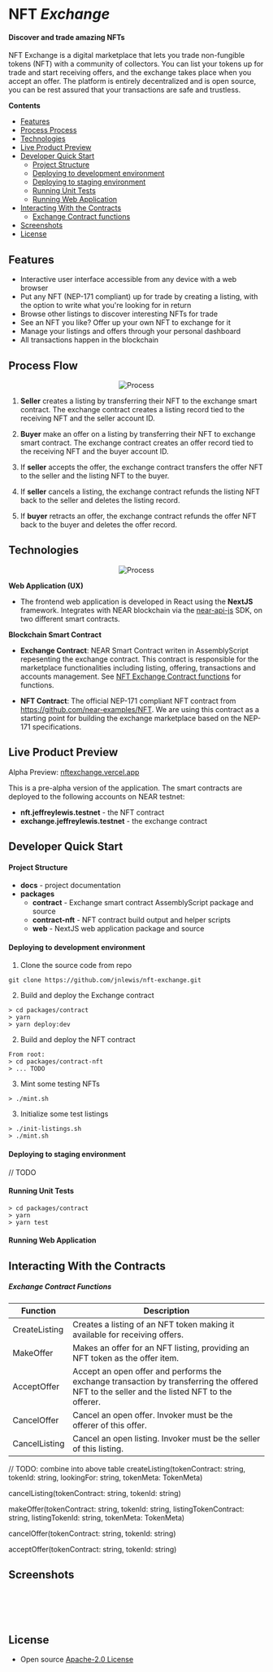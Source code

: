# NFT *Exchange*

#### Discover and trade amazing NFTs

NFT Exchange is a digital marketplace that lets you trade non-fungible tokens (NFT) with a community of collectors. You can list your tokens up for trade and start receiving offers, and the exchange takes place when you accept an offer. The platform is entirely decentralized and is open source, you can be rest assured that your transactions are safe and trustless.

**Contents**

- [Features](#features)
- [Process Process](#process-process)
- [Technologies](#technologies)
- [Live Product Preview](#live-product-preview)
- [Developer Quick Start](#developer-quick-start)
    - [Project Structure](#project-structure)
    - [Deploying to development environment](#deploying-to-development-environment)
    - [Deploying to staging environment](#deploying-to-staging-environment)
    - [Running Unit Tests](#running-unit-tests)
    - [Running Web Application](#running-web-application)
- [Interacting With the Contracts](#interacting-with-the-contracts)
    - [Exchange Contract functions](#exchange-contract-functions)
- [Screenshots](#screenshots)
- [License](#license)

## Features

- Interactive user interface accessible from any device with a web browser
- Put any NFT (NEP-171 compliant) up for trade by creating a listing, with the option to write what you're looking for in return
- Browse other listings to discover interesting NFTs for trade
- See an NFT you like? Offer up your own NFT to exchange for it
- Manage your listings and offers through your personal dashboard
- All transactions happen in the blockchain

## Process Flow

<p align="center">
    <img src="https://raw.githubusercontent.com/jnlewis/nft-exchange/main/docs/images/diagram-process.png" alt="Process">
</p>

1. **Seller** creates a listing by transferring their NFT to the exchange smart contract. The exchange contract creates a listing record tied to the receiving NFT and the seller account ID.

2. **Buyer** make an offer on a listing by transferring their NFT to exchange smart contract. The exchange contract creates an offer record tied to the receiving NFT and the buyer account ID.

3. If **seller** accepts the offer, the exchange contract transfers the offer NFT to the seller and the listing NFT to the buyer.

4. If **seller** cancels a listing, the exchange contract refunds the listing NFT back to the seller and deletes the listing record.

5. If **buyer** retracts an offer, the exchange contract refunds the offer NFT back to the buyer and deletes the offer record.

## Technologies

<p align="center">
    <img src="https://raw.githubusercontent.com/jnlewis/nft-exchange/main/docs/images/diagram-architecture.png" alt="Process">
</p>

**Web Application (UX)**

- The frontend web application is developed in React using the **NextJS** framework. Integrates with NEAR blockchain via the [near-api-js](https://docs.near.org/docs/api/javascript-library) SDK, on two different smart contracts.

**Blockchain Smart Contract**

- **Exchange Contract**: NEAR Smart Contract writen in AssemblyScript repesenting the exchange contract. This contract is responsible for the marketplace functionalities including listing, offering, transactions and accounts management. See [NFT Exchange Contract functions](#nft-exchange-contract-functions) for functions.

- **NFT Contract**: The official NEP-171 compliant NFT contract from https://github.com/near-examples/NFT. We are using this contract as a starting point for building the exchange marketplace based on the NEP-171 specifications.

## Live Product Preview

Alpha Preview: [nftexchange.vercel.app](https://nftexchange.vercel.app/)

This is a pre-alpha version of the application. The smart contracts are deployed to the following accounts on NEAR testnet:
- **nft.jeffreylewis.testnet** - the NFT contract
- **exchange.jeffreylewis.testnet** - the exchange contract

## Developer Quick Start

#### Project Structure

- **docs** - project documentation
- **packages**
    - **contract** - Exchange smart contract AssemblyScript package and source
    - **contract-nft** - NFT contract build output and helper scripts
    - **web** - NextJS web application package and source

#### Deploying to development environment

1. Clone the source code from repo
```
git clone https://github.com/jnlewis/nft-exchange.git
```

2. Build and deploy the Exchange contract
```
> cd packages/contract
> yarn
> yarn deploy:dev
```

2. Build and deploy the NFT contract
```
From root:
> cd packages/contract-nft
> ... TODO
```

3. Mint some testing NFTs
```
> ./mint.sh
```

3. Initialize some test listings
```
> ./init-listings.sh
> ./mint.sh
```

#### Deploying to staging environment
// TODO


#### Running Unit Tests

```
> cd packages/contract
> yarn
> yarn test
```

#### Running Web Application

## Interacting With the Contracts

##### Exchange Contract Functions
| Function      | Description                                                                                                                                 |
|---------------|---------------------------------------------------------------------------------------------------------------------------------------------|
| CreateListing | Creates a listing of an NFT token making it available for receiving offers.                                                                 |
| MakeOffer     | Makes an offer for an NFT listing, providing an NFT token as the offer item.                                                                |
| AcceptOffer   | Accept an open offer and performs the exchange transaction by transferring the offered NFT to the seller and the listed NFT to the offerer. |
| CancelOffer   | Cancel an open offer. Invoker must be the offerer of this offer.                                                                            |
| CancelListing | Cancel an open listing. Invoker must be the seller of this listing.                                                                         |

// TODO: combine into above table
createListing(tokenContract: string, tokenId: string, lookingFor: string, tokenMeta: TokenMeta)

cancelListing(tokenContract: string, tokenId: string)

makeOffer(tokenContract: string, tokenId: string, listingTokenContract: string, listingTokenId: string, tokenMeta: TokenMeta)

cancelOffer(tokenContract: string, tokenId: string)

acceptOffer(tokenContract: string, tokenId: string)

## Screenshots

<p align="center">
    <img src="https://raw.githubusercontent.com/jnlewis/nft-exchange/main/docs/images/screenshot-mainlanding.png" alt="">
</p>
<p align="center">
    <img src="https://raw.githubusercontent.com/jnlewis/nft-exchange/main/docs/images/screenshot-create-listing.png" alt="">
</p>
<p align="center">
    <img src="https://raw.githubusercontent.com/jnlewis/nft-exchange/main/docs/images/screenshot-view-listing.png" alt="">
</p>
<p align="center">
    <img src="https://raw.githubusercontent.com/jnlewis/nft-exchange/main/docs/images/screenshot-make-offer.png" alt="">
</p>
<p align="center">
    <img src="https://raw.githubusercontent.com/jnlewis/nft-exchange/main/docs/images/screenshot-view-offers.png" alt="">
</p>

## License

- Open source <a href="https://github.com/jnlewis/nft-exchange/blob/main/LICENSE">Apache-2.0 License</a>
